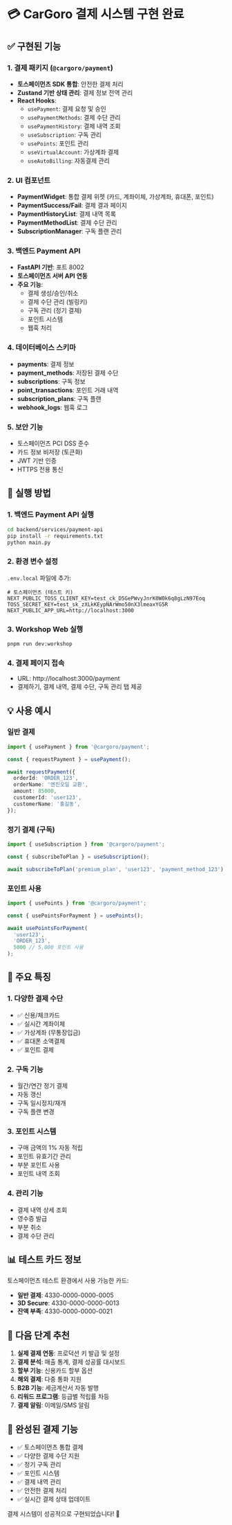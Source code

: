# 💳 CarGoro 결제 시스템 구현 완료

## ✅ 구현된 기능

### 1. 결제 패키지 (`@cargoro/payment`)

- **토스페이먼츠 SDK 통합**: 안전한 결제 처리
- **Zustand 기반 상태 관리**: 결제 정보 전역 관리
- **React Hooks**:
  - `usePayment`: 결제 요청 및 승인
  - `usePaymentMethods`: 결제 수단 관리
  - `usePaymentHistory`: 결제 내역 조회
  - `useSubscription`: 구독 관리
  - `usePoints`: 포인트 관리
  - `useVirtualAccount`: 가상계좌 결제
  - `useAutoBilling`: 자동결제 관리

### 2. UI 컴포넌트

- **PaymentWidget**: 통합 결제 위젯 (카드, 계좌이체, 가상계좌, 휴대폰, 포인트)
- **PaymentSuccess/Fail**: 결제 결과 페이지
- **PaymentHistoryList**: 결제 내역 목록
- **PaymentMethodList**: 결제 수단 관리
- **SubscriptionManager**: 구독 플랜 관리

### 3. 백엔드 Payment API

- **FastAPI 기반**: 포트 8002
- **토스페이먼츠 서버 API 연동**
- **주요 기능**:
  - 결제 생성/승인/취소
  - 결제 수단 관리 (빌링키)
  - 구독 관리 (정기 결제)
  - 포인트 시스템
  - 웹훅 처리

### 4. 데이터베이스 스키마

- **payments**: 결제 정보
- **payment_methods**: 저장된 결제 수단
- **subscriptions**: 구독 정보
- **point_transactions**: 포인트 거래 내역
- **subscription_plans**: 구독 플랜
- **webhook_logs**: 웹훅 로그

### 5. 보안 기능

- 토스페이먼츠 PCI DSS 준수
- 카드 정보 비저장 (토큰화)
- JWT 기반 인증
- HTTPS 전용 통신

## 🚀 실행 방법

### 1. 백엔드 Payment API 실행

```bash
cd backend/services/payment-api
pip install -r requirements.txt
python main.py
```

### 2. 환경 변수 설정

`.env.local` 파일에 추가:

```
# 토스페이먼츠 (테스트 키)
NEXT_PUBLIC_TOSS_CLIENT_KEY=test_ck_D5GePWvyJnrK0W0k6q8gLzN97Eoq
TOSS_SECRET_KEY=test_sk_zXLkKEypNArWmo50nX3lmeaxYG5R
NEXT_PUBLIC_APP_URL=http://localhost:3000
```

### 3. Workshop Web 실행

```bash
pnpm run dev:workshop
```

### 4. 결제 페이지 접속

- URL: http://localhost:3000/payment
- 결제하기, 결제 내역, 결제 수단, 구독 관리 탭 제공

## 💡 사용 예시

### 일반 결제

```typescript
import { usePayment } from '@cargoro/payment';

const { requestPayment } = usePayment();

await requestPayment({
  orderId: 'ORDER_123',
  orderName: '엔진오일 교환',
  amount: 85000,
  customerId: 'user123',
  customerName: '홍길동',
});
```

### 정기 결제 (구독)

```typescript
import { useSubscription } from '@cargoro/payment';

const { subscribeToPlan } = useSubscription();

await subscribeToPlan('premium_plan', 'user123', 'payment_method_123');
```

### 포인트 사용

```typescript
import { usePoints } from '@cargoro/payment';

const { usePointsForPayment } = usePoints();

await usePointsForPayment(
  'user123',
  'ORDER_123',
  5000 // 5,000 포인트 사용
);
```

## 🎯 주요 특징

### 1. 다양한 결제 수단

- ✅ 신용/체크카드
- ✅ 실시간 계좌이체
- ✅ 가상계좌 (무통장입금)
- ✅ 휴대폰 소액결제
- ✅ 포인트 결제

### 2. 구독 기능

- 월간/연간 정기 결제
- 자동 갱신
- 구독 일시정지/재개
- 구독 플랜 변경

### 3. 포인트 시스템

- 구매 금액의 1% 자동 적립
- 포인트 유효기간 관리
- 부분 포인트 사용
- 포인트 내역 조회

### 4. 관리 기능

- 결제 내역 상세 조회
- 영수증 발급
- 부분 취소
- 결제 수단 관리

## 📊 테스트 카드 정보

토스페이먼츠 테스트 환경에서 사용 가능한 카드:

- **일반 결제**: 4330-0000-0000-0005
- **3D Secure**: 4330-0000-0000-0013
- **잔액 부족**: 4330-0000-0000-0021

## 🔧 다음 단계 추천

1. **실제 결제 연동**: 프로덕션 키 발급 및 설정
2. **결제 분석**: 매출 통계, 결제 성공률 대시보드
3. **할부 기능**: 신용카드 할부 옵션
4. **해외 결제**: 다중 통화 지원
5. **B2B 기능**: 세금계산서 자동 발행
6. **리워드 프로그램**: 등급별 적립률 차등
7. **결제 알림**: 이메일/SMS 알림

## 🎉 완성된 결제 기능

- ✅ 토스페이먼츠 통합 결제
- ✅ 다양한 결제 수단 지원
- ✅ 정기 구독 관리
- ✅ 포인트 시스템
- ✅ 결제 내역 관리
- ✅ 안전한 결제 처리
- ✅ 실시간 결제 상태 업데이트

결제 시스템이 성공적으로 구현되었습니다! 🎊
